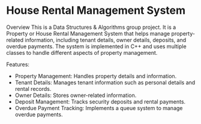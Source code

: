 # House Rental Management System

Overview
This is a Data Structures & Algorithms group project. It is a Property or House Rental Management System that helps manage property-related information, including tenant details, owner details, deposits, and overdue payments. The system is implemented in C++ and uses multiple classes to handle different aspects of property management.

Features:
- Property Management: Handles property details and information.
- Tenant Details: Manages tenant information such as personal details and rental records.
- Owner Details: Stores owner-related information.
- Deposit Management: Tracks security deposits and rental payments.
- Overdue Payment Tracking: Implements a queue system to manage overdue payments.
